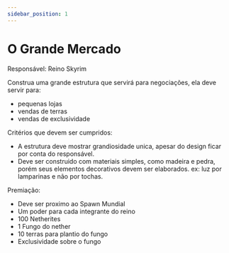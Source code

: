 ```yaml
---
sidebar_position: 1
---
```


# O Grande Mercado

Responsável: Reino Skyrim

Construa uma grande estrutura que servirá para negociações, ela deve servir para:

- pequenas lojas
- vendas de terras
- vendas de exclusividade

Critérios que devem ser cumpridos:

- A estrutura deve mostrar grandiosidade unica, apesar do design ficar por conta do responsável.
- Deve ser construido com materiais simples, como madeira e pedra, porém seus elementos decorativos
  devem ser elaborados. ex: luz por lamparinas e não por tochas.

Premiação:

- Deve ser proximo ao Spawn Mundial
- Um poder para cada integrante do reino
- 100 Netherites
- 1 Fungo do nether
- 10 terras para plantio do fungo
- Exclusividade sobre o fungo